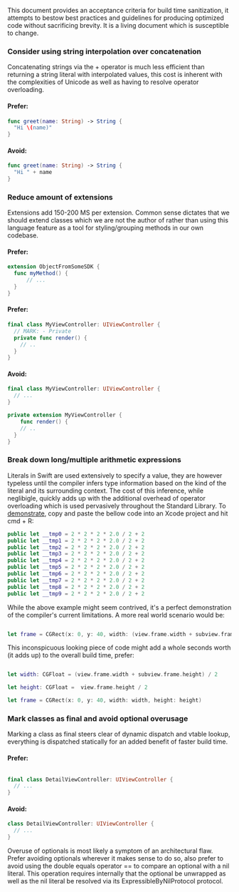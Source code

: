 
This document provides an acceptance criteria for build time sanitization, it attempts to bestow best practices and guidelines for producing optimized code without sacrificing brevity. It is a living document which is susceptible to change.

### Consider using string interpolation over concatenation

Concatenating strings via the + operator is much less efficient than returning a string literal with interpolated values, this cost is inherent with the complexities of Unicode as well as having to resolve operator overloading.

#### Prefer:
```swift
func greet(name: String) -> String {
  "Hi \(name)"
}
```
#### Avoid:
```swift
func greet(name: String) -> String {
  "Hi " + name
}
```

### Reduce amount of extensions

Extensions add 150-200 MS per extension. Common sense dictates that we should extend classes which we are not the author of rather than using this language feature as a tool for styling/grouping methods in our own codebase.

#### Prefer:
```swift
extension ObjectFromSomeSDK {
  func myMethod() { 
      // ... 
  }
}
```

#### Prefer:
```swift
final class MyViewController: UIViewController {
  // MARK: - Private
  private func render() {
    // ..
  }
}
```

#### Avoid:
```swift
final class MyViewController: UIViewController {
  // ...
}

private extension MyViewController {
    func render() {
    // ..
  }
}
```

### Break down long/multiple arithmetic expressions

Literals in Swift are used extensively to specify a value, they are however typeless until the compiler infers type information based on the kind of the literal and its surrounding context. The cost of this inference, while neglibigle, quickly adds up with the additional overhead of operator overloading which is used pervasively throughout the Standard Library. To [demonstrate](https://www.pointfree.co/episodes/ep111-designing-dependencies-modularization#t1046), copy and paste the bellow code into an Xcode project and hit cmd + R:

```swift
public let __tmp0 = 2 * 2 * 2 * 2.0 / 2 + 2
public let __tmp1 = 2 * 2 * 2 * 2.0 / 2 + 2
public let __tmp2 = 2 * 2 * 2 * 2.0 / 2 + 2
public let __tmp3 = 2 * 2 * 2 * 2.0 / 2 + 2
public let __tmp4 = 2 * 2 * 2 * 2.0 / 2 + 2
public let __tmp5 = 2 * 2 * 2 * 2.0 / 2 + 2
public let __tmp6 = 2 * 2 * 2 * 2.0 / 2 + 2
public let __tmp7 = 2 * 2 * 2 * 2.0 / 2 + 2
public let __tmp8 = 2 * 2 * 2 * 2.0 / 2 + 2
public let __tmp9 = 2 * 2 * 2 * 2.0 / 2 + 2
```
While the above example might seem contrived, it's a perfect demonstration of the compiler's current limitations. A more real world scenario would be:

```swift

let frame = CGRect(x: 0, y: 40, width: (view.frame.width + subview.frame.height) / 2, height: view.frame.height / 2)

```
This inconspicuous looking piece of code might add a whole seconds worth (it adds up) to the overall build time, prefer:

```swift

let width: CGFloat = (view.frame.width + subview.frame.height) / 2

let height: CGFloat =  view.frame.height / 2

let frame = CGRect(x: 0, y: 40, width: width, height: height)

```

### Mark classes as final and avoid optional overusage

Marking a class as final steers clear of dynamic dispatch and vtable lookup, everything is dispatched statically for an added benefit of faster build time.

#### Prefer:
```swift

final class DetailViewController: UIViewController {
  // ...
}
```

#### Avoid:
```swift
class DetailViewController: UIViewController {
  // ...
}
```
Overuse of optionals is most likely a symptom of an architectural flaw. Prefer avoiding optionals wherever it makes sense to do so, also prefer to avoid using the double equals operator == to compare an optional with a nil literal. This operation requires internally that the optional be unwrapped as well as the nil literal be resolved via its ExpressibleByNilProtocol protocol.  
